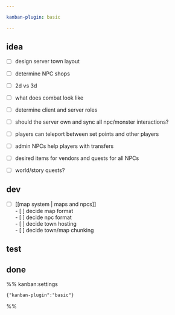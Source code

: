 ```yaml
---

kanban-plugin: basic

---
```


## idea

- [ ] design server town layout
- [ ] determine NPC shops
- [ ] 2d vs 3d
- [ ] what does combat look like
- [ ] determine client and server roles
- [ ] should the server own and sync all npc/monster interactions?
- [ ] players can teleport between set points and other players
- [ ] admin NPCs help players with transfers
- [ ] desired items for vendors and quests for all NPCs
- [ ] world/story quests?


## dev

- [ ] [[map system | maps and npcs]]<br>- [ ] decide map format<br>- [ ] decide npc format<br>- [ ] decide town hosting<br>- [ ] decide town/map chunking


## test



## done





%% kanban:settings
```
{"kanban-plugin":"basic"}
```
%%